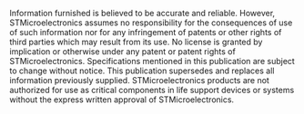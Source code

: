 Information furnished is believed to be accurate and reliable. However, STMicroelectronics assumes no responsibility for the consequences of use of such information nor for any infringement of patents or other rights of third parties which may result from its use. No license is granted by implication or otherwise under any patent or patent rights of STMicroelectronics. Specifications mentioned in this publication are subject to change without notice. This publication supersedes and replaces all information previously supplied. STMicroelectronics products are not authorized for use as critical components in life support devices or systems without the express written approval of STMicroelectronics.